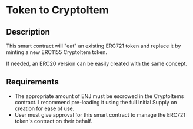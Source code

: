 # Token to CryptoItem

## Description
This smart contract will "eat" an existing ERC721 token and replace it by minting a new ERC1155 CryptoItem token.

If needed, an ERC20 version can be easily created with the same concept.

## Requirements
* The appropriate amount of ENJ must be escrowed in the CryptoItems contract. I recommend pre-loading it using the full Initial Supply on creation for ease of use.
* User must give approval for this smart contract to manage the ERC721 token's contract on their behalf.
